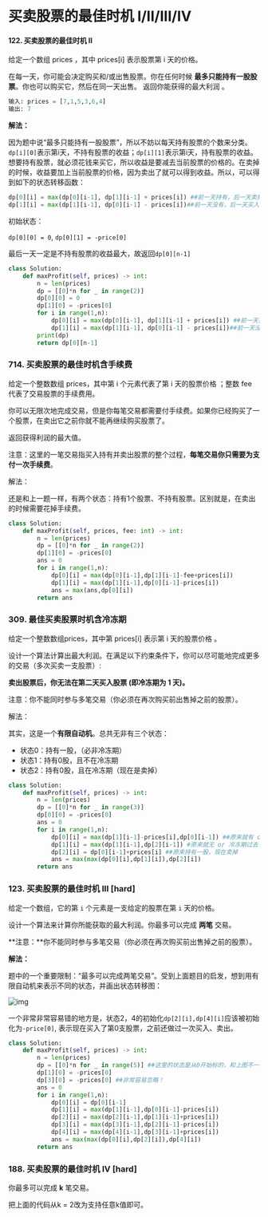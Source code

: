 # 买卖股票的最佳时机 I/II/III/IV

#### 122. 买卖股票的最佳时机 II

给定一个数组 prices ，其中 prices[i] 表示股票第 i 天的价格。

在每一天，你可能会决定购买和/或出售股票。你在任何时候 **最多只能持有一股股票**。你也可以购买它，然后在同一天出售。
返回你能获得的最大利润 。

```python
输入: prices = [7,1,5,3,6,4]
输出: 7
```

**解法：**

因为题中说“最多只能持有一股股票”，所以不妨以每天持有股票的个数来分类。`dp[i][0]`表示第i天，不持有股票的收益；`dp[i][1]`表示第i天，持有股票的收益。想要持有股票，就必须花钱来买它，所以收益是要减去当前股票的价格的。在卖掉的时候，收益要加上当前股票的价格，因为卖出了就可以得到收益。所以，可以得到如下的状态转移函数：

```python
dp[0][i] = max(dp[0][i-1], dp[1][i-1] + prices[i]) ##前一天持有，后一天卖掉
dp[1][i] = max(dp[1][i-1], dp[0][i-1] - prices[i])##前一天没有，后一天买入
```

初始状态：

`dp[0][0] = 0`, `dp[0][1] = -price[0]` 

最后一天一定是不持有股票的收益最大，故返回`dp[0][n-1]`

```python
class Solution:
    def maxProfit(self, prices) -> int:
        n = len(prices)
        dp = [[0]*n for _ in range(2)]
        dp[0][0] = 0
        dp[1][0] = -prices[0]
        for i in range(1,n):
            dp[0][i] = max(dp[0][i-1], dp[1][i-1] + prices[i]) ##前一天持有，后一天卖掉
            dp[1][i] = max(dp[1][i-1], dp[0][i-1] - prices[i])##前一天没有，后一天买入
        print(dp)
        return dp[0][n-1]
```



### 714. 买卖股票的最佳时机含手续费

给定一个整数数组 prices，其中第 i 个元素代表了第 i 天的股票价格 ；整数 fee 代表了交易股票的手续费用。

你可以无限次地完成交易，但是你每笔交易都需要付手续费。如果你已经购买了一个股票，在卖出它之前你就不能再继续购买股票了。

返回获得利润的最大值。

注意：这里的一笔交易指买入持有并卖出股票的整个过程，**每笔交易你只需要为支付一次手续费**。

解法：

还是和上一题一样，有两个状态：持有1个股票、不持有股票。区别就是，在卖出的时候需要花掉手续费。

```python
class Solution:
    def maxProfit(self, prices, fee: int) -> int:
        n = len(prices)
        dp = [[0]*n for _ in range(2)]
        dp[1][0] = -prices[0]
        ans = 0
        for i in range(1,n):
            dp[0][i] = max(dp[0][i-1],dp[1][i-1]-fee+prices[i])
            dp[1][i] = max(dp[1][i-1],dp[0][i-1]-prices[i])
            ans = max(ans,dp[0][i])
        return ans
```



### 309. 最佳买卖股票时机含冷冻期

给定一个整数数组prices，其中第  prices[i] 表示第 i 天的股票价格 。

设计一个算法计算出最大利润。在满足以下约束条件下，你可以尽可能地完成更多的交易（多次买卖一支股票）:

**卖出股票后，你无法在第二天买入股票 (即冷冻期为 1 天)。**

注意：你不能同时参与多笔交易（你必须在再次购买前出售掉之前的股票）。

解法：

其实，这是一个**有限自动机**。总共无非有三个状态：

- 状态0：持有一股，（必非冷冻期）
- 状态1：持有0股，且不在冷冻期
- 状态2：持有0股，且在冷冻期（现在是卖掉）



```python
class Solution:
    def maxProfit(self, prices) -> int:
        n = len(prices)
        dp = [[0]*n for _ in range(3)]
        dp[0][0] = -prices[0] 
        ans = 0
        for i in range(1,n):
            dp[0][i] = max(dp[1][i-1]-prices[i],dp[0][i-1]) ##原来就有 or 非冷冻期买入
            dp[1][i] = max(dp[1][i-1],dp[2][i-1]) #原来就无 or 冷冻期过去
            dp[2][i] = dp[0][i-1]+prices[i] ##原来持有一股，现在卖掉
            ans = max(max(dp[0][i],dp[1][i]),dp[2][i])
        return ans
```



### 123. 买卖股票的最佳时机 III [hard]

给定一个数组，它的第 `i` 个元素是一支给定的股票在第 `i` 天的价格。

设计一个算法来计算你所能获取的最大利润。你最多可以完成 **两笔** 交易。

**注意：**你不能同时参与多笔交易（你必须在再次购买前出售掉之前的股票）。

**解法：**

题中的一个重要限制：“最多可以完成两笔交易”。受到上面题目的启发，想到用有限自动机来表示不同的状态，并画出状态转移图：

![img](https://pic1.zhimg.com/80/v2-3abd42ba6c29475ddd9ef060500b72ce_1440w.png)



一个非常非常容易错的地方是，状态2，4的初始化`dp[2][i],dp[4][i]`应该被初始化为`-price[0]`, 表示现在买入了第0支股票，之前还做过一次买入、卖出。

```python
class Solution:
    def maxProfit(self, prices) -> int:
        n = len(prices)
        dp = [[0]*n for _ in range(5)] ##这里的状态是从0开始标的，和上图不一样
        dp[1][0] = -prices[0]
        dp[3][0] = -prices[0] ##非常容易忽略！
        ans = 0
        for i in range(1,n):
            dp[0][i] = dp[0][i-1]
            dp[1][i] = max(dp[1][i-1],dp[0][i-1]-prices[i])
            dp[2][i] = max(dp[2][i-1],dp[1][i-1]+prices[i])
            dp[3][i] = max(dp[3][i-1],dp[2][i-1]-prices[i])
            dp[4][i] = max(dp[4][i-1],dp[3][i-1]+prices[i])
            ans = max(max(dp[0][i],dp[2][i]),dp[4][i])
        return ans
```



### 188. 买卖股票的最佳时机 IV [hard]

你最多可以完成 **k** 笔交易。

把上面的代码从k = 2改为支持任意k值即可。

